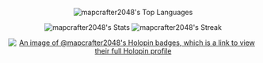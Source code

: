 
<div align="center">
  
  
  ![mapcrafter2048's Top Languages](https://github-readme-stats.vercel.app/api/top-langs/?username=mapcrafter2048&theme=vue-dark&show_icons=true&hide_border=true&layout=compact)
  
  ![mapcrafter2048's Stats](https://github-readme-stats.vercel.app/api?username=mapcrafter2048&theme=vue-dark&show_icons=true&hide_border=true&count_private=true)
  ![mapcrafter2048's Streak](https://github-readme-streak-stats.herokuapp.com/?user=mapcrafter2048&theme=vue-dark&hide_border=true)
  
  [![An image of @mapcrafter2048's Holopin badges, which is a link to view their full Holopin profile](https://holopin.me/mapcrafter2048)](https://holopin.io/@mapcrafter2048)
  
</div>
